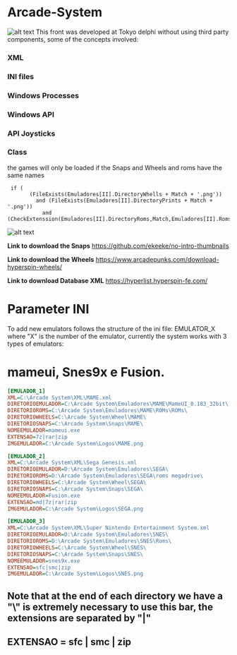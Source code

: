 # Arcade-System
![alt text](https://github.com/wedsonregis/Arcade-System/blob/master/Front.jpg)
This front was developed at Tokyo delphi without using third party components, some of the concepts involved:

### XML
### INI files
### Windows Processes
### Windows API
### API Joysticks
### Class

the games will only be loaded if the Snaps and Wheels and roms have the same names
```Delphi
 if (
       (FileExists(Emuladores[II].DirectoryWhells + Match + '.png'))
         and (FileExists(Emuladores[II].DirectoryPrints + Match + '.png'))
           and (CheckExtenssion(Emuladores[II].DirectoryRoms,Match,Emuladores[II].RomsExtenssion))
``` 
![alt text](https://github.com/wedsonregis/Arcade-System/blob/master/Front2.jpg)

**Link to download the Snaps**
https://github.com/ekeeke/no-intro-thumbnails

**Link to download the Wheels**
https://www.arcadepunks.com/download-hyperspin-wheels/

**Link to download Database XML**
https://hyperlist.hyperspin-fe.com/


# Parameter INI
To add new emulators follows the structure of the ini file: EMULATOR_X where "X" is the number of the emulator, currently the system works with 3 types of emulators: 
# mameui,  Snes9x e  Fusion.
```INI 
[EMULADOR_1]
XML=C:\Arcade System\XML\MAME.xml
DIRETORIOEMULADOR=C:\Arcade System\Emuladores\MAME\MameUI_0.183_32bit\
DIRETORIOROMS=C:\Arcade System\Emuladores\MAME\ROMs\ROMs\
DIRETORIOWHEELS=C:\Arcade System\Wheel\MAME\
DIRETORIOSNAPS=C:\Arcade System\Snaps\MAME\
NOMEEMULADOR=mameui.exe
EXTENSAO=7z|rar|zip
IMGEMULADOR=C:\Arcade System\Logos\MAME.png

[EMULADOR_2]
XML=C:\Arcade System\XML\Sega Genesis.xml
DIRETORIOEMULADOR=D:\Arcade System\Emuladores\SEGA\
DIRETORIOROMS=D:\Arcade System\Emuladores\SEGA\roms megadrive\
DIRETORIOWHEELS=C:\Arcade System\Wheel\SEGA\
DIRETORIOSNAPS=C:\Arcade System\Snaps\SEGA\
NOMEEMULADOR=Fusion.exe
EXTENSAO=md|7z|rar|zip
IMGEMULADOR=C:\Arcade System\Logos\SEGA.png

[EMULADOR_3]
XML=C:\Arcade System\XML\Super Nintendo Entertainment System.xml
DIRETORIOEMULADOR=D:\Arcade System\Emuladores\SNES\
DIRETORIOROMS=D:\Arcade System\Emuladores\SNES\Roms\
DIRETORIOWHEELS=C:\Arcade System\Wheel\SNES\
DIRETORIOSNAPS=C:\Arcade System\Snaps\SNES\
NOMEEMULADOR=snes9x.exe
EXTENSAO=sfc|smc|zip
IMGEMULADOR=C:\Arcade System\Logos\SNES.png
``` 
## Note that at the end of each directory we have a "\\" is extremely necessary to use this bar, the extensions are separated by "|"
## EXTENSAO = sfc | smc | zip
